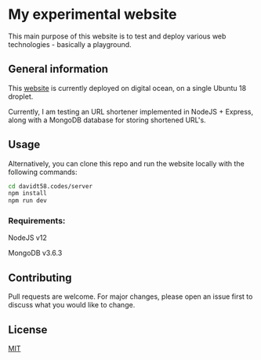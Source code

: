 # My experimental website

This main purpose of this website is to test and deploy various web technologies - basically a playground.

## General information

This [website](https://davidt58.codes) is currently deployed on digital ocean, on a single Ubuntu 18 droplet.

Currently, I am testing an URL shortener implemented in NodeJS + Express, along with a MongoDB database for storing shortened URL's.


## Usage

Alternatively, you can clone this repo and run the website locally with the following commands:

```bash
cd davidt58.codes/server
npm install
npm run dev
```

### Requirements:
NodeJS v12

MongoDB v3.6.3

## Contributing
Pull requests are welcome. For major changes, please open an issue first to discuss what you would like to change.


## License
[MIT](https://choosealicense.com/licenses/mit/)
